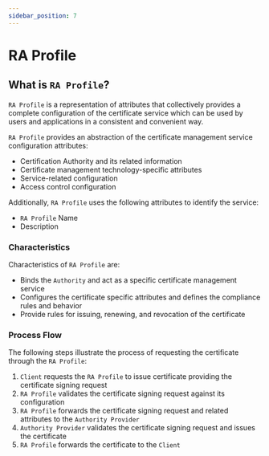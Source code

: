 ```yaml
---
sidebar_position: 7
---
```


# RA Profile

## What is `RA Profile`?

`RA Profile` is a representation of attributes that collectively provides a complete configuration of the certificate service which can be used by users and applications in a consistent and convenient way.

`RA Profile` provides an abstraction of the certificate management service configuration attributes:

- Certification Authority and its related information
- Certificate management technology-specific attributes
- Service-related configuration
- Access control configuration

Additionally, `RA Profile` uses the following attributes to identify the service:

- `RA Profile` Name
- Description

### Characteristics

Characteristics of `RA Profile` are:

- Binds the `Authority` and act as a specific certificate management service
- Configures the certificate specific attributes and defines the compliance rules and behavior
- Provide rules for issuing, renewing, and revocation of the certificate

### Process Flow

The following steps illustrate the process of requesting the certificate through the `RA Profile`:

1. `Client` requests the `RA Profile` to issue certificate providing the certificate signing request
2. `RA Profile` validates the certificate signing request against its configuration
3. `RA Profile` forwards the certificate signing request and related attributes to the `Authority Provider`
4. `Authority Provider` validates the certificate signing request and issues the certificate
5. `RA Profile` forwards the certificate to the `Client`
